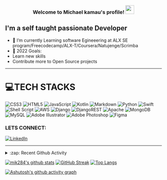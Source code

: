 <h3 align="center">
  Welcome to Michael kamau's profile!
  <img src="https://media.giphy.com/media/hvRJCLFzcasrR4ia7z/giphy.gif" width="28">
</h3>



## I'm a self taught passionate Developer

- 🌱 I’m currently Learning software Egineeering at ALX SE program/Freecodecamp/ALX-T/Coursera/Natujenge/Scrimba
- 🥅 2022 Goals: 
- Learn new skills 
- Contribute more to Open Source projects

---



# 💻TECH STACKS
![CSS3](https://img.shields.io/badge/css3-%231572B6.svg?style=for-the-badge&logo=css3&logoColor=white) ![HTML5](https://img.shields.io/badge/html5-%23E34F26.svg?style=for-the-badge&logo=html5&logoColor=white) ![JavaScript](https://img.shields.io/badge/javascript-%23323330.svg?style=for-the-badge&logo=javascript&logoColor=%23F7DF1E) ![Kotlin](https://img.shields.io/badge/kotlin-%230095D5.svg?style=for-the-badge&logo=kotlin&logoColor=white) ![Markdown](https://img.shields.io/badge/markdown-%23000000.svg?style=for-the-badge&logo=markdown&logoColor=white) ![Python](https://img.shields.io/badge/python-3670A0?style=for-the-badge&logo=python&logoColor=ffdd54) ![Swift](https://img.shields.io/badge/swift-F54A2A?style=for-the-badge&logo=swift&logoColor=white) ![Shell Script](https://img.shields.io/badge/shell_script-%23121011.svg?style=for-the-badge&logo=gnu-bash&logoColor=white) ![AWS](https://img.shields.io/badge/AWS-%23FF9900.svg?style=for-the-badge&logo=amazon-aws&logoColor=white) ![Django](https://img.shields.io/badge/django-%23092E20.svg?style=for-the-badge&logo=django&logoColor=white) ![DjangoREST](https://img.shields.io/badge/DJANGO-REST-ff1709?style=for-the-badge&logo=django&logoColor=white&color=ff1709&labelColor=gray) ![Apache](https://img.shields.io/badge/apache-%23D42029.svg?style=for-the-badge&logo=apache&logoColor=white) ![MongoDB](https://img.shields.io/badge/MongoDB-%234ea94b.svg?style=for-the-badge&logo=mongodb&logoColor=white) ![MySQL](https://img.shields.io/badge/mysql-%2300f.svg?style=for-the-badge&logo=mysql&logoColor=white) ![Adobe Illustrator](https://img.shields.io/badge/adobeillustrator-%23FF9A00.svg?style=for-the-badge&logo=adobeillustrator&logoColor=white) ![Adobe Photoshop](https://img.shields.io/badge/adobephotoshop-%2331A8FF.svg?style=for-the-badge&logo=adobephotoshop&logoColor=white) 	![Figma](https://img.shields.io/badge/figma-%23F24E1E.svg?style=for-the-badge&logo=figma&logoColor=white)



### LETS CONNECT:

[![LinkedIn](https://img.shields.io/badge/-LinkedIn-000?&logo=LinkedIn&logoColor=0077B5)](https://www.linkedin.com/in/michael-kamau-633790203/) 

---

<details>
  <summary>:zap: Recent Github Activity</summary>

</details>


  [![mik284's github stats](https://github-readme-stats-chi-silk.vercel.app/api?username=mik284&count_private=true&theme=tokyonight&show_icons=1)](https://github.com/mik284ub-readme-stats)
 [![GitHub Streak](http://github-readme-streak-stats.herokuapp.com?user=mik284&theme=dark&date_format=M%20j%5B%2C%20Y%5D&sideNums=19C0F4F9)](https://git.io/streak-stats)
[![Top Langs](https://github-readme-stats-chi-silk.vercel.app/api/top-langs/?username=mik284&layout=compact&langs_count=16&theme=tokyonight)](https://github.com/mik284/github-readme-stats)


[![Ashutosh's github activity graph](https://activity-graph.herokuapp.com/graph?username=mik284&theme=dracula)](https://github.com/ashutosh00710/github-readme-activity-graph)
